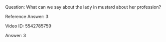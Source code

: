 Question: What can we say about the lady in mustard about her profession?

Reference Answer: 3

Video ID: 5542785759

Answer: 3

